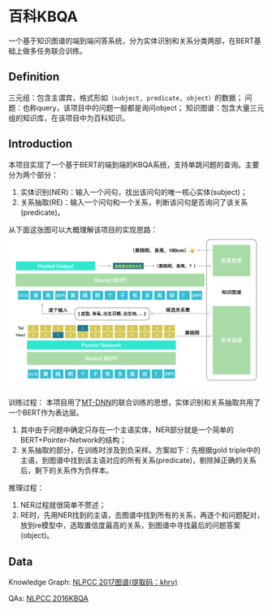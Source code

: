 # 百科KBQA
一个基于知识图谱的端到端问答系统，分为实体识别和关系分类两部，在BERT基础上做多任务联合训练。


## Definition
三元组：包含主谓宾，格式形如`（subject, predicate, object）`的数据；
问题：也称query，该项目中的问题一般都是询问object；
知识图谱：包含大量三元组的知识库，在该项目中为百科知识。

## Introduction
本项目实现了一个基于BERT的端到端的KBQA系统，支持单跳问题的查询。主要分为两个部分：
1. 实体识别(NER)：输入一个问句，找出该问句的唯一核心实体(subject)；
2. 关系抽取(RE)：输入一个问句和一个关系，判断该问句是否询问了该关系(predicate)。

从下面这张图可以大概理解该项目的实现思路：
![系统方案](img/model.png)

训练过程：
本项目用了[MT-DNN](https://zhuanlan.zhihu.com/p/66808978)的联合训练的思想，实体识别和关系抽取共用了一个BERT作为表达层。
1. 其中由于问题中确定只存在一个主语实体，NER部分就是一个简单的BERT+Pointer-Network的结构；
2. 关系抽取的部分，在训练时涉及到负采样。方案如下：先根据gold triple中的主语，到图谱中找到该主语对应的所有关系(predicate)，剔除掉正确的关系后，剩下的关系作为负样本。

推理过程：
1. NER过程就很简单不赘述；
2. RE时，先用NER找到的主语，去图谱中找到所有的关系，再逐个和问题配对，放到re模型中，选取置信度最高的关系，到图谱中寻找最后的问题答案(object)。


## Data
Knowledge Graph:
[NLPCC 2017图谱(提取码：khrv)](https://pan.baidu.com/s/1yO77WW5XQwA_RtkxRHI7Yw)

QAs:
[NLPCC 2016KBQA](https://github.com/fyubang/Joint-BERT-KBQA/tree/master/data)

